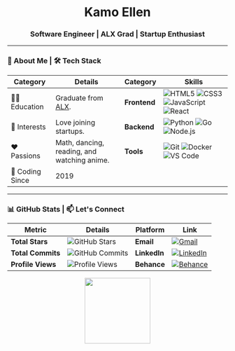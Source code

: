 <!--![Banner](https://raw.githubusercontent.com/KamoEllen/KamoEllen/main/Banner.svg)-->

<h1 align="center">Kamo Ellen</h1>
<h3 align="center">Software Engineer | ALX Grad | Startup Enthusiast</h3>

---

### 👾 About Me | 🛠️ Tech Stack  
| **Category**       | **Details**                                                                 | **Category**       | **Skills**                                                                 |
|--------------------|-----------------------------------------------------------------------------|--------------------|-----------------------------------------------------------------------------|
| 🧑‍🎓 Education      | Graduate from [ALX](https://www.alxafrica.com/).                            | **Frontend**       | ![HTML5](https://img.shields.io/badge/HTML5-E34F26?style=flat&logo=html5&logoColor=white) ![CSS3](https://img.shields.io/badge/CSS3-1572B6?style=flat&logo=css3&logoColor=white) ![JavaScript](https://img.shields.io/badge/JavaScript-F7DF1E?style=flat&logo=javascript&logoColor=black) ![React](https://img.shields.io/badge/React-61DAFB?style=flat&logo=react&logoColor=black) |
| 🌱 Interests       | Love joining startups.                                                     | **Backend**        | ![Python](https://img.shields.io/badge/Python-3776AB?style=flat&logo=python&logoColor=white) ![Go](https://img.shields.io/badge/Go-00ADD8?style=flat&logo=go&logoColor=white) ![Node.js](https://img.shields.io/badge/Node.js-339933?style=flat&logo=nodedotjs&logoColor=white) |
| ❤️ Passions        | Math, dancing, reading, and watching anime.                                | **Tools**          | ![Git](https://img.shields.io/badge/Git-F05032?style=flat&logo=git&logoColor=white) ![Docker](https://img.shields.io/badge/Docker-2496ED?style=flat&logo=docker&logoColor=white) ![VS Code](https://img.shields.io/badge/VS%20Code-007ACC?style=flat&logo=visual-studio-code&logoColor=white) |
| 🔧 Coding Since    | 2019                                                                       |                    |                                                                             |

---

### 📊 GitHub Stats | 📫 Let's Connect  
| **Metric**         | **Details**                                                                 | **Platform**       | **Link**                                                                   |
|--------------------|-----------------------------------------------------------------------------|--------------------|-----------------------------------------------------------------------------|
| **Total Stars**    | ![GitHub Stars](https://img.shields.io/github/stars/kamoellen?style=flat)   | **Email**          | [![Gmail](https://img.shields.io/badge/Gmail-D14836?style=flat&logo=gmail&logoColor=white)](mailto:kamoellenkganakga@gmail.com) |
| **Total Commits**  | ![GitHub Commits](https://img.shields.io/github/commit-activity/y/kamoellen?style=flat) | **LinkedIn**       | [![LinkedIn](https://img.shields.io/badge/LinkedIn-0077B5?style=flat&logo=linkedin&logoColor=white)](https://www.linkedin.com/in/kamogelokganakga/) |
| **Profile Views**  | ![Profile Views](https://komarev.com/ghpvc/?username=kamoellen&style=flat)  | **Behance**        | [![Behance](https://img.shields.io/badge/Behance-1769FF?style=flat&logo=behance&logoColor=white)](https://behance.net/kamoellenkganakga/) |

<p align="center"><img height="150" src="https://github-readme-stats.vercel.app/api?username=kamoellen&show_icons=true&theme=dark&count_private=true" /></p>
